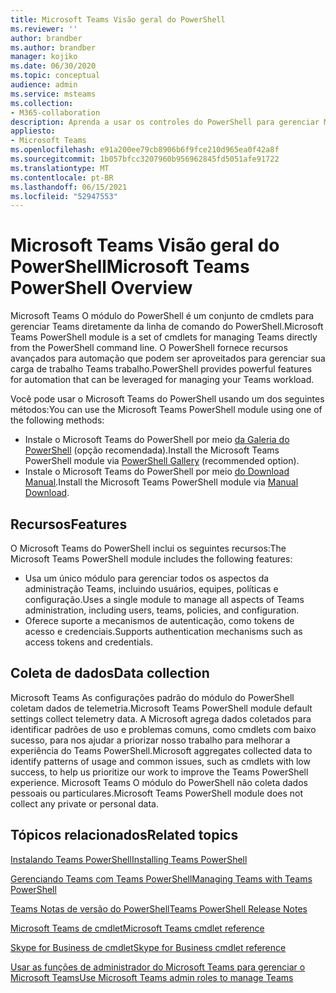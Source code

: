 ```yaml
---
title: Microsoft Teams Visão geral do PowerShell
ms.reviewer: ''
author: brandber
ms.author: brandber
manager: kojiko
ms.date: 06/30/2020
ms.topic: conceptual
audience: admin
ms.service: msteams
ms.collection:
- M365-collaboration
description: Aprenda a usar os controles do PowerShell para gerenciar Microsoft Teams.
appliesto:
- Microsoft Teams
ms.openlocfilehash: e91a200ee79cb8906b6f9fce210d965ea0f42a8f
ms.sourcegitcommit: 1b057bfcc3207960b956962845fd5051afe91722
ms.translationtype: MT
ms.contentlocale: pt-BR
ms.lasthandoff: 06/15/2021
ms.locfileid: "52947553"
---
```

# <a name="microsoft-teams-powershell-overview"></a><span data-ttu-id="4c20d-103">Microsoft Teams Visão geral do PowerShell</span><span class="sxs-lookup"><span data-stu-id="4c20d-103">Microsoft Teams PowerShell Overview</span></span>

<span data-ttu-id="4c20d-104">Microsoft Teams O módulo do PowerShell é um conjunto de cmdlets para gerenciar Teams diretamente da linha de comando do PowerShell.</span><span class="sxs-lookup"><span data-stu-id="4c20d-104">Microsoft Teams PowerShell module is a set of cmdlets for managing Teams directly from the PowerShell command line.</span></span> <span data-ttu-id="4c20d-105">O PowerShell fornece recursos avançados para automação que podem ser aproveitados para gerenciar sua carga de trabalho Teams trabalho.</span><span class="sxs-lookup"><span data-stu-id="4c20d-105">PowerShell provides powerful features for automation that can be leveraged for managing your Teams workload.</span></span>  

<span data-ttu-id="4c20d-106">Você pode usar o Microsoft Teams do PowerShell usando um dos seguintes métodos:</span><span class="sxs-lookup"><span data-stu-id="4c20d-106">You can use the Microsoft Teams PowerShell module using one of the following methods:</span></span> 

- <span data-ttu-id="4c20d-107">Instale o Microsoft Teams do PowerShell por meio [da Galeria do PowerShell](https://www.powershellgallery.com/packages/MicrosoftTeams) (opção recomendada).</span><span class="sxs-lookup"><span data-stu-id="4c20d-107">Install the Microsoft Teams PowerShell module via [PowerShell Gallery](https://www.powershellgallery.com/packages/MicrosoftTeams) (recommended option).</span></span> 
- <span data-ttu-id="4c20d-108">Instale o Microsoft Teams do PowerShell por meio [do Download Manual](https://www.powershellgallery.com/packages/MicrosoftTeams).</span><span class="sxs-lookup"><span data-stu-id="4c20d-108">Install the Microsoft Teams PowerShell module via [Manual Download](https://www.powershellgallery.com/packages/MicrosoftTeams).</span></span> 


## <a name="features"></a><span data-ttu-id="4c20d-109">Recursos</span><span class="sxs-lookup"><span data-stu-id="4c20d-109">Features</span></span> 

<span data-ttu-id="4c20d-110">O Microsoft Teams do PowerShell inclui os seguintes recursos:</span><span class="sxs-lookup"><span data-stu-id="4c20d-110">The Microsoft Teams PowerShell module includes the following features:</span></span> 

- <span data-ttu-id="4c20d-111">Usa um único módulo para gerenciar todos os aspectos da administração Teams, incluindo usuários, equipes, políticas e configuração.</span><span class="sxs-lookup"><span data-stu-id="4c20d-111">Uses a single module to manage all aspects of Teams administration, including users, teams, policies, and configuration.</span></span>  
- <span data-ttu-id="4c20d-112">Oferece suporte a mecanismos de autenticação, como tokens de acesso e credenciais.</span><span class="sxs-lookup"><span data-stu-id="4c20d-112">Supports authentication mechanisms such as access tokens and credentials.</span></span> 

##  <a name="data-collection"></a><span data-ttu-id="4c20d-113">Coleta de dados</span><span class="sxs-lookup"><span data-stu-id="4c20d-113">Data collection</span></span> 

<span data-ttu-id="4c20d-114">Microsoft Teams As configurações padrão do módulo do PowerShell coletam dados de telemetria.</span><span class="sxs-lookup"><span data-stu-id="4c20d-114">Microsoft Teams PowerShell module default settings collect telemetry data.</span></span> <span data-ttu-id="4c20d-115">A Microsoft agrega dados coletados para identificar padrões de uso e problemas comuns, como cmdlets com baixo sucesso, para nos ajudar a priorizar nosso trabalho para melhorar a experiência do Teams PowerShell.</span><span class="sxs-lookup"><span data-stu-id="4c20d-115">Microsoft aggregates collected data to identify patterns of usage and common issues, such as cmdlets with low success, to help us prioritize our work to improve the Teams PowerShell experience.</span></span> <span data-ttu-id="4c20d-116">Microsoft Teams O módulo do PowerShell não coleta dados pessoais ou particulares.</span><span class="sxs-lookup"><span data-stu-id="4c20d-116">Microsoft Teams PowerShell module does not collect any private or personal data.</span></span>  

## <a name="related-topics"></a><span data-ttu-id="4c20d-117">Tópicos relacionados</span><span class="sxs-lookup"><span data-stu-id="4c20d-117">Related topics</span></span>

[<span data-ttu-id="4c20d-118">Instalando Teams PowerShell</span><span class="sxs-lookup"><span data-stu-id="4c20d-118">Installing Teams PowerShell</span></span>](teams-powershell-install.md)

[<span data-ttu-id="4c20d-119">Gerenciando Teams com Teams PowerShell</span><span class="sxs-lookup"><span data-stu-id="4c20d-119">Managing Teams with Teams PowerShell</span></span>](teams-powershell-managing-teams.md)

[<span data-ttu-id="4c20d-120">Teams Notas de versão do PowerShell</span><span class="sxs-lookup"><span data-stu-id="4c20d-120">Teams PowerShell Release Notes</span></span>](teams-powershell-release-notes.md)

[<span data-ttu-id="4c20d-121">Microsoft Teams de cmdlet</span><span class="sxs-lookup"><span data-stu-id="4c20d-121">Microsoft Teams cmdlet reference</span></span>](/powershell/teams/?view=teams-ps)

[<span data-ttu-id="4c20d-122">Skype for Business de cmdlet</span><span class="sxs-lookup"><span data-stu-id="4c20d-122">Skype for Business cmdlet reference</span></span>](/powershell/skype/intro?view=skype-ps)

[<span data-ttu-id="4c20d-123">Usar as funções de administrador do Microsoft Teams para gerenciar o Microsoft Teams</span><span class="sxs-lookup"><span data-stu-id="4c20d-123">Use Microsoft Teams admin roles to manage Teams</span></span>](using-admin-roles.md)
